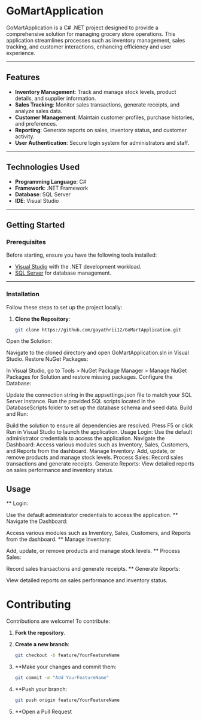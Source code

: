 # GoMartApplication

GoMartApplication is a C# .NET project designed to provide a comprehensive solution for managing grocery store operations. This application streamlines processes such as inventory management, sales tracking, and customer interactions, enhancing efficiency and user experience.

---

## Features

- **Inventory Management**: Track and manage stock levels, product details, and supplier information.
- **Sales Tracking**: Monitor sales transactions, generate receipts, and analyze sales data.
- **Customer Management**: Maintain customer profiles, purchase histories, and preferences.
- **Reporting**: Generate reports on sales, inventory status, and customer activity.
- **User Authentication**: Secure login system for administrators and staff.

---

## Technologies Used

- **Programming Language**: C#
- **Framework**: .NET Framework
- **Database**: SQL Server
- **IDE**: Visual Studio

---

## Getting Started

### Prerequisites

Before starting, ensure you have the following tools installed:

- [Visual Studio](https://visualstudio.microsoft.com/) with the .NET development workload.
- [SQL Server](https://www.microsoft.com/en-us/sql-server) for database management.

---

### Installation

Follow these steps to set up the project locally:

1. **Clone the Repository**:
   ```bash
   git clone https://github.com/gayathrii12/GoMartApplication.git
Open the Solution:

Navigate to the cloned directory and open GoMartApplication.sln in Visual Studio.
Restore NuGet Packages:

In Visual Studio, go to Tools > NuGet Package Manager > Manage NuGet Packages for Solution and restore missing packages.
Configure the Database:

Update the connection string in the appsettings.json file to match your SQL Server instance.
Run the provided SQL scripts located in the DatabaseScripts folder to set up the database schema and seed data.
Build and Run:

Build the solution to ensure all dependencies are resolved.
Press F5 or click Run in Visual Studio to launch the application.
Usage
Login:
Use the default administrator credentials to access the application.
Navigate the Dashboard:
Access various modules such as Inventory, Sales, Customers, and Reports from the dashboard.
Manage Inventory:
Add, update, or remove products and manage stock levels.
Process Sales:
Record sales transactions and generate receipts.
Generate Reports:
View detailed reports on sales performance and inventory status.


## Usage
** Login:

Use the default administrator credentials to access the application.
** Navigate the Dashboard:

Access various modules such as Inventory, Sales, Customers, and Reports from the dashboard.
** Manage Inventory:

Add, update, or remove products and manage stock levels.
** Process Sales:

Record sales transactions and generate receipts.
** Generate Reports:

View detailed reports on sales performance and inventory status.
# Contributing

Contributions are welcome! To contribute:

1. **Fork the repository**.

2. **Create a new branch**:
   ```bash
   git checkout -b feature/YourFeatureName
3. **Make your changes and commit them:
   ```bash
   git commit -m "Add YourFeatureName"
4. **Push your branch:
   ```bash
   git push origin feature/YourFeatureName
5. **Open a Pull Request
